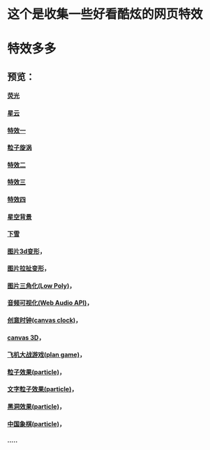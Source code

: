 # 这个是收集一些好看酷炫的网页特效
# 特效多多
## 预览：

#### [荧光](https://rstyro.github.io/html5/fluorescence.html)
#### [星云](https://rstyro.github.io/html5/nebula.html)
#### [特效一](https://rstyro.github.io/html5/overflow.html)
#### [粒子旋涡](https://rstyro.github.io/html5/particleWhirlpool.html)
#### [特效二](https://rstyro.github.io/html5/whirlpool.html)
#### [特效三](https://rstyro.github.io/html5/three/index.html)
#### [特效四](https://rstyro.github.io/html5/randomDot/index.html)
#### [星空背景](https://rstyro.github.io/html5/starry.html)
#### [下雪](https://rstyro.github.io/html5/snow/index.html)
#### [图片3d变形](https://rstyro.github.io/html5/canvas的一些特效/src/Funny-demo/transform/demo2.html)，
#### [图片拉扯变形](https://rstyro.github.io/html5/canvas的一些特效/src/Funny-demo/transform/demo1.html)，
#### [图片三角化(Low Poly)](https://rstyro.github.io/html5/canvas的一些特效/src/Funny-demo/lowpoly/index.html)，
#### [音频可视化(Web Audio API)](https://rstyro.github.io/html5/canvas的一些特效/src/Funny-demo/musicPlayer/index.html)，
#### [创意时钟(canvas clock)](https://rstyro.github.io/html5/canvas的一些特效/src/Funny-demo/coolClock/index.html)，
#### [canvas 3D](https://rstyro.github.io/html5/canvas的一些特效/src/3D-demo/3Dcubes.html)，
#### [飞机大战游戏(plan game)](https://rstyro.github.io/html5/canvas的一些特效/src/Game-demo/planGame/index.html)，
#### [粒子效果(particle)](https://rstyro.github.io/html5/canvas的一些特效/src/Particle-demo/orangutan/index.html)，
#### [文字粒子效果(particle)](https://rstyro.github.io/html5/canvas的一些特效/src/Particle-demo/imgdata/controlImgData.html)，
#### [黑洞效果(particle)](https://rstyro.github.io/html5/canvas的一些特效/src/Particle-demo/blackhole/blackhole.html)，
#### [中国象棋(particle)](https://rstyro.github.io/html5/中国象棋/index.html)，
#### .....
